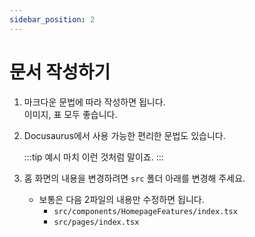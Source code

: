 ```yaml
---
sidebar_position: 2
---
```


# 문서 작성하기

1. 마크다운 문법에 따라 작성하면 됩니다.  
   이미지, 표 모두 좋습니다.

2. Docusaurus에서 사용 가능한 편리한 문법도 있습니다.

   :::tip 예시
   마치 이런 것처럼 말이죠.
   :::

3. 홈 화면의 내용을 변경하려면 `src` 폴더 아래를 변경해 주세요.

   - 보통은 다음 2파일의 내용만 수정하면 됩니다.
     - `src/components/HomepageFeatures/index.tsx`
     - `src/pages/index.tsx`
